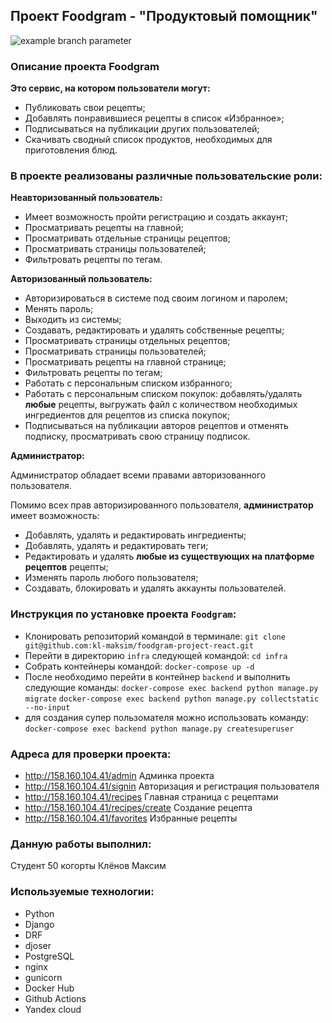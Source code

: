## Проект Foodgram - "Продуктовый помощник"

![example branch parameter](https://github.com/kl-maksim/foodgram-project-react/actions/workflows/foodgram_workflow.yml/badge.svg?branch=master)

### Описание проекта Foodgram 

**Это сервис, на котором пользователи могут:**

- Публиковать свои рецепты;
- Добавлять понравившиеся рецепты в список «Избранное»;
- Подписываться на публикации других пользователей;
- Скачивать сводный список продуктов, необходимых для приготовления блюд. 

### В проекте реализованы различные пользовательские роли:

**Неавторизованный пользователь:**

- Имеет возможность пройти регистрацию и создать аккаунт;
- Просматривать рецепты на главной;
- Просматривать отдельные страницы рецептов;
- Просматривать страницы пользователей;
- Фильтровать рецепты по тегам.

**Авторизованный пользователь:**

- Авторизироваться в системе под своим логином и паролем;
- Менять пароль;
- Выходить из системы;
- Создавать, редактировать и удалять собственные рецепты;
- Просматривать страницы отдельных рецептов;
- Просматривать страницы пользователей;
- Просматривать рецепты на главной странице;
- Фильтровать рецепты по тегам;
- Работать с персональным списком избранного;
- Работать с персональным списком покупок: добавлять/удалять **любые** рецепты, выгружать файл с количеством необходимых ингредиентов для рецептов из списка покупок;
- Подписываться на публикации авторов рецептов и отменять подписку, просматривать свою страницу подписок.

**Администратор:**

Администратор обладает всеми правами авторизованного пользователя. 

Помимо всех прав авторизированного пользователя, **администратор** имеет возможность:
- Добавлять, удалять и редактировать ингредиенты;
- Добавлять, удалять и редактировать теги;
- Редактировать и удалять **любые из существующих на платформе рецептов** рецепты;
- Изменять пароль любого пользователя;
- Создавать, блокировать и удалять аккаунты пользователей.


### Инструкция по установке проекта ```Foodgram```:

- Клонировать репозиторий командой в терминале:
```git clone git@github.com:kl-maksim/foodgram-project-react.git```
- Перейти в директорию ```infra``` следующей командой:
```cd infra```
- Собрать контейнеры командой:
```docker-compose up -d```
- После необходимо перейти в контейнер ```backend``` и выполнить следующие команды:
```docker-compose exec backend python manage.py migrate```
```docker-compose exec backend python manage.py collectstatic --no-input```
- для создания супер пользомателя можно использовать команду:
```docker-compose exec backend python manage.py createsuperuser```

### Адреса для проверки проекта:

- http://158.160.104.41/admin Админка проекта
- http://158.160.104.41/signin Авторизация и регистрация пользователя
- http://158.160.104.41/recipes Главная страница с рецептами
- http://158.160.104.41/recipes/create Создание рецепта
- http://158.160.104.41/favorites Избранные рецепты


### Данную работы выполнил:

Cтудент 50 когорты Клёнов Максим

### Используемые технологии:

- Python
- Django
- DRF
- djoser
- PostgreSQL
- nginx
- gunicorn
- Docker Hub
- Github Actions
- Yandex cloud

